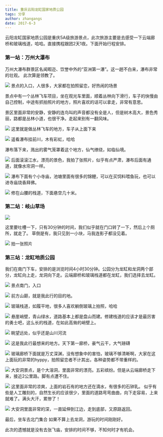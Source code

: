 ```yaml
---
title: 重庆云阳龙缸国家地质公园
tags: 分享
author: zhangangs
date: 2017-6-3
---
```

云阳龙缸国家地质公园是重庆5A级旅游景点，此次旅游主要是去感受一下云端廊桥和玻璃栈道，哈哈。直接携程跟团2天1夜。下面开始行程安排。

### 第一站：万州大瀑布

万州大瀑布群景区名闻暇迩、饮誉中外的“亚洲第一瀑”。这一趟不白来，瀑布非常的壮观。 此次算是领教了。

![](http://oxi2boc62.bkt.clouddn.com/6-3-1.jpg)
景点的入口，人很多，大家都在拍照留恋，好热闹的场景

景点中有一个丛林飞车项目，坐在观光车里面，顺着丛林向下滑行，车子的快慢由自己控制，中途有抓拍照片的地方，照片喜欢的话可以拿走，非常有意思。

景区里面非常的安静，安静的连鸟叫的声音都没有全是人，但是树木高大，景色秀丽，路都是丛林小道，也很干净。走起来别有一翻风味。

![](http://oxi2boc62.bkt.clouddn.com/6-3-2.jpg)
这里就是做丛林飞车的地方，车子从上面下来

![](http://oxi2boc62.bkt.clouddn.com/6-3-3.jpg)
遥看瀑布挂前川，木有彩虹，哈哈

瀑布落下来，溅出的雾气笼罩着这个地方，仙气缭绕，如临仙境。

![](http://oxi2boc62.bkt.clouddn.com/6-3-4.jpg)
后面滚滚江水，漂亮的景色，我拍了张照片，似乎有点严肃，瀑布后面有通道，就像水帘洞一样。

![](http://oxi2boc62.bkt.clouddn.com/6-3-5.jpg)
瀑布下面有个小寺庙，池塘里面有很多的锦鲤，可以在买饲料喂鱼玩，也可以进寺庙烧香拜佛。

![](http://oxi2boc62.bkt.clouddn.com/6-3-6.jpg)
修在山腰的栈道，下面悬空几十米。

### 第二站：岐山草场

![](http://oxi2boc62.bkt.clouddn.com/6-3-7.jpg)

这里要吐槽一下，只有30分钟的时间，我们似乎就在门口转了一下，然后上个厕所，就走了。 草倒是有，我只见到一小块，马我连影子都没见着。

![](http://oxi2boc62.bkt.clouddn.com/6-3-8.jpg)
拍一张照片

### 第三站：龙缸地质公园
我们在南门下车，安排的是浏览时间4小时30分钟。公园分为龙缸和龙洞两个部分，龙缸向上走，龙洞向下走。云端廊桥和玻璃栈道都在龙缸，我们选择去龙缸。

![](http://oxi2boc62.bkt.clouddn.com/6-3-9.jpg)
景点南门，入口

![](http://oxi2boc62.bkt.clouddn.com/6-3-10.jpg)
前方山巅，就是我此行的目的地。

![](http://oxi2boc62.bkt.clouddn.com/6-3-11.jpg)
玻璃栈道，如履平地，很多人喜欢躺倒玻璃上拍照，哈哈

![](http://oxi2boc62.bkt.clouddn.com/6-3-12.jpg)
悬崖峭壁，青山绿水，道路基本上都是盘山而建。修建栈道的应该才是最厉害的勇士吧，这么长的栈道，在如此高耸的峭壁上。

![](http://oxi2boc62.bkt.clouddn.com/6-3-14.jpg)
眺望远处，似乎还是山川河流

![](http://oxi2boc62.bkt.clouddn.com/6-3-13.jpg)
这是我此行最想来的地方。天下第一廊桥，豪气云干，大气磅礴

![](http://oxi2boc62.bkt.clouddn.com/6-3-15.jpg)
玻璃廊桥下面就是万丈深渊，没有想象中的害怕，玻璃不够清晰啊，大家在这上面玩的非常的hyppy，拍照留恋者不计其出，各种姿势都不带重样的。

![](http://oxi2boc62.bkt.clouddn.com/6-3-16.jpg)
大安洞景点，是个大溶洞，里面非常的漂亮。五彩缤纷。但是从云端廊桥走下来，接近2公里路。脚有点遭不住。

![](http://oxi2boc62.bkt.clouddn.com/6-3-17.jpg)
这里面非常的凉爽，上面的岩石有的地方还在滴水，有很多的石钟乳。 似乎有些是人工雕刻的，自然生长的应该很少，里面的道路弯弯曲曲，向下走容易，上来就难了。满头大汗，累惨了！

![](http://oxi2boc62.bkt.clouddn.com/6-3-18.jpg)
大安洞里面非常的深，一直延伸到江边，走到底部，又原路返回。

最后，坐车去北门集合 如果不算上去龙洞，游玩的时间刚刚好。

此次的遗憾就是没有去张飞庙，安排的时间不够，不知何时才有机会。



